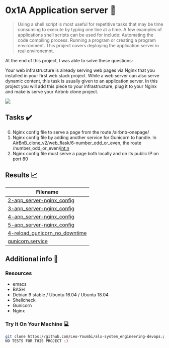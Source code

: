 # 0x1A Application server :wrench:

> Using a shell script is most useful for repetitive tasks that may be time consuming to execute by typing one line at a time. A few examples of applications shell scripts can be used for include: Automating the code compiling process. Running a program or creating a program environment. This project covers deploying the application server in  real environemnt.

At the end of this project, I was able to solve these questions:

Your web infrastructure is already serving web pages via Nginx that you installed in your first web stack project. While a web server can also serve dynamic content, this task is usually given to an application server. In this project you will add this piece to your infrastructure, plug it to your Nginx and make is serve your Airbnb clone project.

![](https://s3.amazonaws.com/alx-intranet.hbtn.io/uploads/medias/2018/9/c7d1ed0a2e10d1b4e9b3.jpg?X-Amz-Algorithm=AWS4-HMAC-SHA256&X-Amz-Credential=AKIARDDGGGOUSBVO6H7D%2F20231116%2Fus-east-1%2Fs3%2Faws4_request&X-Amz-Date=20231116T114712Z&X-Amz-Expires=86400&X-Amz-SignedHeaders=host&X-Amz-Signature=b1aad8694fd089b98bceac8288842edefed867a76318b331c71b09e29193af20)

## Tasks :heavy_check_mark:

0. Nginx config file to serve a page from the route /airbnb-onepage/
1. Nginx config file by adding another service for Gunicorn to handle. In AirBnB_clone_v2/web_flask/6-number_odd_or_even, the route /number_odd_or_even/<int:n>
2. Nginx config file must serve a page both locally and on its public IP on port 80


## Results :chart_with_upwards_trend:

| Filename |
| ------ |
| [2-app_server-nginx_config](./2-app_server-nginx_config)|
| [3-app_server-nginx_config](./3-app_server-nginx_config)|
| [4-app_server-nginx_config](./4-app_server-nginx_config)|
| [5-app_server-nginx_config](./5-app_server-nginx_config)|
| [4-reload_gunicorn_no_downtime](./4-reload_gunicorn_no_downtime)|
| [gunicorn.service](./gunicorn.service)|


## Additional info :construction:
### Resources

- emacs
- BASH
- Debian 9 stable / Ubuntu 16.04 / Ubuntu 18.04 
- Shellcheck
- Gunicorn
- Nginx


### Try It On Your Machine :computer:
```bash
git clone https://github.com/Leo-Youmbi/alx-system_engineering-devops.git
NO TESTS FOR THIS PROJECT :)

```
